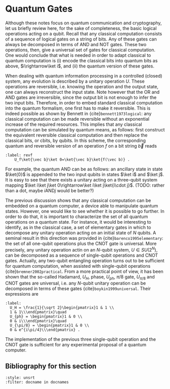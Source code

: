 # Quantum Gates

Although these notes focus on quantum communication and cryptography, let us briefly
review here, for the sake of completeness, the basic logical operations
acting on a qubit. Recall that any classical computation consists of a
sequence of logical gates on a string of bits. Any of these gates
can always be decomposed in terms of AND  and NOT gates. These two
operations, then, give a universal set of gates for classical
computation. One would conclude that what is needed in order to
adapt classical to quantum computation is (i) encode the classical
bits into quantum bits as above, $i\rightarrow\ket i$, and (ii)
the quantum version of these gates.

When dealing with quantum information processing in a controlled (closed)
system, any evolution is described by a unitary operation $U$.
These operations are reversible, i.e. knowing the operation and
the output state, one can always reconstruct the input state. Note
however that the OR and AND gates are irreversible, since the output bit
is not enough to infer the two input bits.
Therefore, in order to embed standard classical computation into the
quantum formalism, one first has to make it reversible. This is
indeed possible as shown by Bennett in {cite}`bennett1973logical`: any
classical computation can be made reversible without an
exponential increase of the required resources. This implies that
any classical computation can be simulated by quantum means, as
follows: first construct the equivalent reversible classical
computation and then replace the classical bits, or cbits, by qubits. In this scheme, the
corresponding quantum and reversible version of an operation $f$
on a bit string $\vec b$ reads

```{math}
:label: revf
    U_f\ket{\vec b}\ket 0=\ket{\vec b}\ket{f(\vec b)} .
```

For example, the quantum AND can be as follows: an ancillary state
in state $\ket{0}$ is appended to the two input qubits in states $\ket i$
and $\ket j$. It is easy to see that there exists a unitary acting
on a three-qubit system mapping $\ket i\ket j\ket 0\rightarrow\ket
i\ket j\ket{i\cdot j}$. (TODO: rather than a dot, maybe $i \text{AND} j$ would be better?)

The previous discussion shows that any classical computation can
be embedded on a quantum computer, a device able to manipulate
quantum states. However, one would like to see whether it is
possible to go further. In order to do that, it is important to
characterize the set of all quantum operations on a quantum state.
For instance, it would be interesting to identify, as in the
classical case, a set of elementary gates in which to decompose
any unitary operation acting on an initial state of $N$ qubits. A seminal
result in this direction was provided in {cite}`barenco1995elementary`: the set
of all one-qubit operations plus the CNOT gate is
universal. More precisely, any unitary operation actin on an $N$-qubit
system, $U\in SU(2^N)$, can be decomposed as a sequence
of single-qubit operations and CNOT gates. Actually, any two-qubit
entangling operation turns out to be sufficient for quantum
computation, when assisted with single-qubit operations
{cite}`bremner2002practical`. From a more practical point of view, it has been
shown that the so-called Hadamard, $U_H$, phase, $U_{ph}$, $\pi/8$
gate, $U_{\pi/8}$ and CNOT gates are universal, i.e. any $N$-qubit
unitary operation can be decomposed in terms of these
gates {cite}`boykin1999universal`. Their expressions are

```{math}
:label:
  U_H = \frac{1}{\sqrt 2}\begin{pmatrix}1 & 1 \\
  1 & 1\\\end{pmatrix}\quad
  U_{ph} = \begin{pmatrix}1 & 0 \\
  0 & i\\\end{pmatrix}\quad
  U_{\pi/8} = \begin{pmatrix}1 & 0 \\
  0 & e^{i\pi/4}\\\end{pmatrix} .
```

The implementation of the previous three single-qubit operation
and the CNOT gate is sufficient for any experimental proposal of a
quantum computer. 

## Bibliography for this section
```{bibliography}
:style: unsrt
:filter: docname in docnames
```


